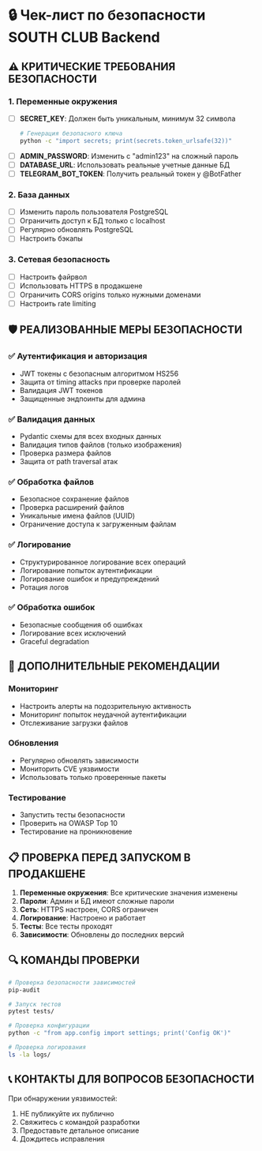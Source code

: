# 🔒 Чек-лист по безопасности SOUTH CLUB Backend

## ⚠️ КРИТИЧЕСКИЕ ТРЕБОВАНИЯ БЕЗОПАСНОСТИ

### 1. Переменные окружения
- [ ] **SECRET_KEY**: Должен быть уникальным, минимум 32 символа
  ```bash
  # Генерация безопасного ключа
  python -c "import secrets; print(secrets.token_urlsafe(32))"
  ```
- [ ] **ADMIN_PASSWORD**: Изменить с "admin123" на сложный пароль
- [ ] **DATABASE_URL**: Использовать реальные учетные данные БД
- [ ] **TELEGRAM_BOT_TOKEN**: Получить реальный токен у @BotFather

### 2. База данных
- [ ] Изменить пароль пользователя PostgreSQL
- [ ] Ограничить доступ к БД только с localhost
- [ ] Регулярно обновлять PostgreSQL
- [ ] Настроить бэкапы

### 3. Сетевая безопасность
- [ ] Настроить файрвол
- [ ] Использовать HTTPS в продакшене
- [ ] Ограничить CORS origins только нужными доменами
- [ ] Настроить rate limiting

## 🛡️ РЕАЛИЗОВАННЫЕ МЕРЫ БЕЗОПАСНОСТИ

### ✅ Аутентификация и авторизация
- JWT токены с безопасным алгоритмом HS256
- Защита от timing attacks при проверке паролей
- Валидация JWT токенов
- Защищенные эндпоинты для админа

### ✅ Валидация данных
- Pydantic схемы для всех входных данных
- Валидация типов файлов (только изображения)
- Проверка размера файлов
- Защита от path traversal атак

### ✅ Обработка файлов
- Безопасное сохранение файлов
- Проверка расширений файлов
- Уникальные имена файлов (UUID)
- Ограничение доступа к загруженным файлам

### ✅ Логирование
- Структурированное логирование всех операций
- Логирование попыток аутентификации
- Логирование ошибок и предупреждений
- Ротация логов

### ✅ Обработка ошибок
- Безопасные сообщения об ошибках
- Логирование всех исключений
- Graceful degradation

## 🚨 ДОПОЛНИТЕЛЬНЫЕ РЕКОМЕНДАЦИИ

### Мониторинг
- Настроить алерты на подозрительную активность
- Мониторинг попыток неудачной аутентификации
- Отслеживание загрузки файлов

### Обновления
- Регулярно обновлять зависимости
- Мониторить CVE уязвимости
- Использовать только проверенные пакеты

### Тестирование
- Запустить тесты безопасности
- Проверить на OWASP Top 10
- Тестирование на проникновение

## 📋 ПРОВЕРКА ПЕРЕД ЗАПУСКОМ В ПРОДАКШЕНЕ

1. **Переменные окружения**: Все критические значения изменены
2. **Пароли**: Админ и БД имеют сложные пароли
3. **Сеть**: HTTPS настроен, CORS ограничен
4. **Логирование**: Настроено и работает
5. **Тесты**: Все тесты проходят
6. **Зависимости**: Обновлены до последних версий

## 🔍 КОМАНДЫ ПРОВЕРКИ

```bash
# Проверка безопасности зависимостей
pip-audit

# Запуск тестов
pytest tests/

# Проверка конфигурации
python -c "from app.config import settings; print('Config OK')"

# Проверка логирования
ls -la logs/
```

## 📞 КОНТАКТЫ ДЛЯ ВОПРОСОВ БЕЗОПАСНОСТИ

При обнаружении уязвимостей:
1. НЕ публикуйте их публично
2. Свяжитесь с командой разработки
3. Предоставьте детальное описание
4. Дождитесь исправления


